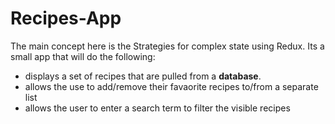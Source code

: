 # Recipes-App

The main concept here is the Strategies for complex state using Redux.
Its a small app that will do the following:

- displays a set of recipes that are pulled from a **database**.
- allows the use to add/remove their favaorite recipes to/from a separate list
- allows the user to enter a search term to filter the visible recipes
